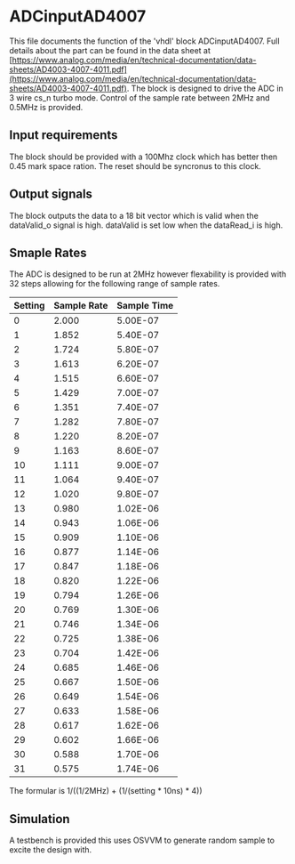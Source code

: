# ADCinputAD4007

This file documents the function of the 'vhdl' block ADCinputAD4007.
Full details about the part can be found in the data sheet at [https://www.analog.com/media/en/technical-documentation/data-sheets/AD4003-4007-4011.pdf](https://www.analog.com/media/en/technical-documentation/data-sheets/AD4003-4007-4011.pdf).
The block is designed to drive the ADC in 3 wire cs_n turbo mode. Control of the
sample rate between 2MHz and 0.5MHz is provided.

## Input requirements
The block should be provided with a 100Mhz clock which has better then 0.45 mark
space ration. The reset should be syncronus to this clock.

## Output signals
The block outputs the data to a 18 bit vector which is valid when the dataValid_o
signal is high. dataValid is set low when the dataRead_i is high.

## Smaple Rates
The ADC is designed to be run at 2MHz however flexability is provided with 32
steps allowing for the following range of sample rates.

| Setting | Sample Rate | Sample Time |
|---------|-------------|-------------|
| 0       | 2.000       | 5.00E-07    |
| 1       | 1.852       | 5.40E-07    |
| 2       | 1.724       | 5.80E-07    |
| 3       | 1.613       | 6.20E-07    |
| 4       | 1.515       | 6.60E-07    |
| 5       | 1.429       | 7.00E-07    |
| 6       | 1.351       | 7.40E-07    |
| 7       | 1.282       | 7.80E-07    |
| 8       | 1.220       | 8.20E-07    |
| 9       | 1.163       | 8.60E-07    |
| 10      | 1.111       | 9.00E-07    |
| 11      | 1.064       | 9.40E-07    |
| 12      | 1.020       | 9.80E-07    |
| 13      | 0.980       | 1.02E-06    |
| 14      | 0.943       | 1.06E-06    |
| 15      | 0.909       | 1.10E-06    |
| 16      | 0.877       | 1.14E-06    |
| 17      | 0.847       | 1.18E-06    |
| 18      | 0.820       | 1.22E-06    |
| 19      | 0.794       | 1.26E-06    |
| 20      | 0.769       | 1.30E-06    |
| 21      | 0.746       | 1.34E-06    |
| 22      | 0.725       | 1.38E-06    |
| 23      | 0.704       | 1.42E-06    |
| 24      | 0.685       | 1.46E-06    |
| 25      | 0.667       | 1.50E-06    |
| 26      | 0.649       | 1.54E-06    |
| 27      | 0.633       | 1.58E-06    |
| 28      | 0.617       | 1.62E-06    |
| 29      | 0.602       | 1.66E-06    |
| 30      | 0.588       | 1.70E-06    |
| 31      | 0.575       | 1.74E-06    |

The formular is 1/((1/2MHz) + (1/(setting * 10ns) * 4))

## Simulation
A testbench is provided this uses OSVVM to generate random sample to excite the
design with.
